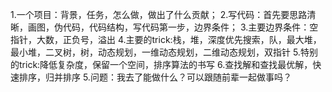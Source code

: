 1.一个项目：背景，任务，怎么做，做出了什么贡献；
2.写代码：首先要思路清晰，画图，伪代码，代码结构，写代码第一步，边界条件；
3.主要边界条件：空指针，大数，正负号，溢出
4.主要的trick:栈，堆，深度优先搜索，队，最大堆，最小堆，二叉树，树，动态规划，一维动态规划，二维动态规划，双指针
5.特别的trick:降低复杂度，保留一个空间，排序算法的书写
6.查找解和查找最优解，快速排序，归并排序
5.问题：我去了能做什么？可以跟随前辈一起做事吗？



